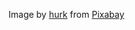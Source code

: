 Image by <a href="https://pixabay.com/users/hurk-462300/?utm_source=link-attribution&utm_medium=referral&utm_campaign=image&utm_content=458371">hurk</a> from <a href="https://pixabay.com//?utm_source=link-attribution&utm_medium=referral&utm_campaign=image&utm_content=458371">Pixabay</a>